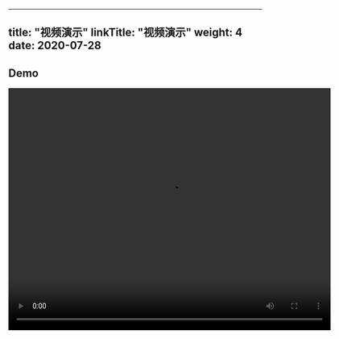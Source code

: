 
---
title: "视频演示"
linkTitle: "视频演示"
weight: 4
date: 2020-07-28
---

## Demo

<video width="640" height="480" controls="controls">
  <source src="https://data-o.bj.bcebos.com/video/demo.ogv" type="video/mp4">
  你的浏览器不支持视频播放。
</video>
